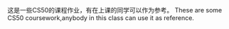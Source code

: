 这是一些CS50的课程作业，有在上课的同学可以作为参考。
These are some CS50 coursework,anybody in this class can use it as reference.
